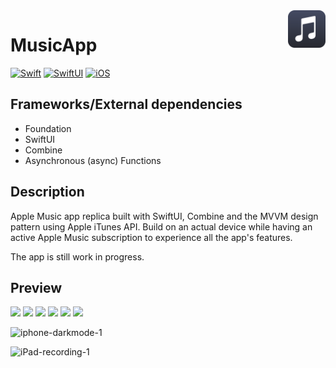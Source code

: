 <!-- HEADER -->
<img src="./Preview/AppIcon.png" width="60" align="right"/>
<h1> MusicApp </h1>

[![Swift](https://img.shields.io/badge/Swift-5.0-orange.svg?longCache=true&style=flat&logo=swift)][Swift]
[![SwiftUI](https://img.shields.io/badge/SwiftUI-3.0-blue.svg?longCache=true&style=flat&logo=swift&logoColor=blue)][Swift]
[![iOS](https://img.shields.io/badge/iOS-16.0+-lightgrey.svg?longCache=true&?style=flat&logo=apple)][iOS]





<!-- BODY -->

## Frameworks/External dependencies
- Foundation
- SwiftUI
- Combine
- Asynchronous (async) Functions

## Description
Apple Music app replica built with SwiftUI, Combine and the MVVM design pattern using Apple iTunes API.
Build on an actual device while having an active Apple Music subscription to experience all the app's features.

The app is still work in progress.


## Preview

<p align="left">
	<img src=![iphone-recording-1](https://user-images.githubusercontent.com/36419167/211917982-08eff2f7-2e88-4dc9-aadd-3c3648f2d473.gif) height="500"/>
	<img src=![iphone-recording-2](https://user-images.githubusercontent.com/36419167/211918002-ab7842c1-8a14-441d-b84d-54b9eab6f16b.gif) height="500"/>
	<img src=![iphone-recording-3](https://user-images.githubusercontent.com/36419167/211918941-e1ff0098-f77c-4ae4-86d3-6af2fb129653.gif) height="500"/>
	<img src=![iphone-recording-4](https://user-images.githubusercontent.com/36419167/211919692-5ab26a9b-d9a4-4b8a-9636-db49a352d44f.gif) height="500"/>
	<img src="./Assets/Screenshot4.png" height="500"/>
	<img src="./Assets/Screenshot5.png" height="500"/>
</p>












![iphone-darkmode-1](https://user-images.githubusercontent.com/36419167/211920384-db4a6c8e-8c77-43a2-bc22-902d0b962c46.gif)


![iPad-recording-1](https://user-images.githubusercontent.com/36419167/211921925-a576a21d-c086-4fec-abdc-2b31a84cb9cc.gif)



<!-- FOOTER -->
<!-- Permanent links -->
[Swift]: https://www.swift.org
[iOS]: https://developer.apple.com/ios/




